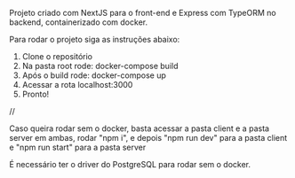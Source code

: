Projeto criado com NextJS para o front-end e Express com TypeORM no backend, containerizado com docker.

Para rodar o projeto siga as instruções abaixo:

1. Clone o repositório
2. Na pasta root rode: docker-compose build
3. Após o build rode: docker-compose up
4. Acessar a rota localhost:3000
5. Pronto!

//

Caso queira rodar sem o docker, basta acessar a pasta client e a pasta server
em ambas, rodar "npm i", e depois "npm run dev" para a pasta client e "npm run start" para a pasta server

É necessário ter o driver do PostgreSQL para rodar sem o docker.
